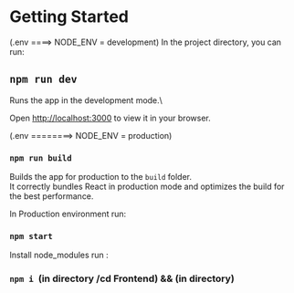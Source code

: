 <!-- My_Apps_ToDO -->

# Getting Started 

(.env ====> NODE_ENV = development)
In the project directory, you can run: 

## `npm run dev `

Runs the app in the development mode.\

Open [http://localhost:3000](http://localhost:3000) to view it in your browser.


(.env ========> NODE_ENV = production)
### `npm run build`

Builds the app for production to the `build` folder.\
It correctly bundles React in production mode and optimizes the build for the best performance.

In Production environment run:
 ###   `npm start`


Install node_modules run :
### `npm i `(in directory /cd Frontend) && (in directory)










